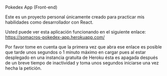 Pokedex App (Front-end)

Este es un proyecto personal únicamente creado para practicar mis habilidades como desarrollador con React.

Usted puede ver esta aplicación funcionando en el siguiente enlace: https://somacros-pokedex-app.herokuapp.com/

Por favor tome en cuenta que la primera vez que abra ese enlace es posible que tarde unos segundos o 1 minuto máximo en cargar pues al estar desplegado en una instancia gratuita de Heroku ésta es apagada después de un breve tiempo de inactividad y toma unos segundos iniciarse una vez hecha la petición.
